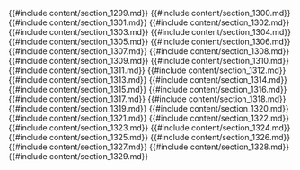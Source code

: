 {{#include content/section_1299.md}}
{{#include content/section_1300.md}}
{{#include content/section_1301.md}}
{{#include content/section_1302.md}}
{{#include content/section_1303.md}}
{{#include content/section_1304.md}}
{{#include content/section_1305.md}}
{{#include content/section_1306.md}}
{{#include content/section_1307.md}}
{{#include content/section_1308.md}}
{{#include content/section_1309.md}}
{{#include content/section_1310.md}}
{{#include content/section_1311.md}}
{{#include content/section_1312.md}}
{{#include content/section_1313.md}}
{{#include content/section_1314.md}}
{{#include content/section_1315.md}}
{{#include content/section_1316.md}}
{{#include content/section_1317.md}}
{{#include content/section_1318.md}}
{{#include content/section_1319.md}}
{{#include content/section_1320.md}}
{{#include content/section_1321.md}}
{{#include content/section_1322.md}}
{{#include content/section_1323.md}}
{{#include content/section_1324.md}}
{{#include content/section_1325.md}}
{{#include content/section_1326.md}}
{{#include content/section_1327.md}}
{{#include content/section_1328.md}}
{{#include content/section_1329.md}}
